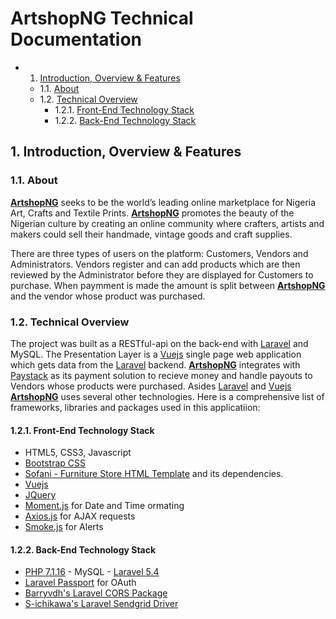 # ArtshopNG Technical Documentation
* 1. [Introduction, Overview & Features](#IntroductionOverviewFeatures)
	* 1.1. [About](#About)
	* 1.2. [Technical Overview](#TechnicalOverview)
		* 1.2.1. [Front-End Technology Stack](#Front-EndTechnologyStack)
		* 1.2.2. [Back-End Technology Stack](#Back-EndTechnologyStack)

##  1. <a name='IntroductionOverviewFeatures'></a>Introduction, Overview & Features

###  1.1. <a name='About'></a>About
**[ArtshopNG](http://artshop.com.ng)** seeks to be the world’s leading online marketplace for Nigeria Art, Crafts and Textile Prints. **[ArtshopNG](http://artshop.com.ng)** promotes the beauty of the Nigerian culture by creating an online community where crafters, artists and makers could sell their handmade, vintage goods and craft supplies.

There are three types of users on the platform: Customers, Vendors and Administrators. Vendors register and can add products which are then reviewed by the Administrator before they are displayed for Customers to purchase. When paymment is made the amount is split between **[ArtshopNG](http://artshop.com.ng)** and the vendor whose product was purchased.


###  1.2. <a name='TechnicalOverview'></a>Technical Overview
The project was built as a RESTful-api on the back-end with [Laravel](https://laravel.com) and MySQL. The Presentation Layer is a [Vuejs](https://vuejs.org) single page web application which gets data from the [Laravel](https://laravel.com) backend. **[ArtshopNG](http://artshop.com.ng)** integrates with [Paystack](https://paystack.com) as its payment solution to recieve money and handle payouts to Vendors whose products were purchased. Asides [Laravel](https://laravel.com) and [Vuejs](https://vuejs.org) **[ArtshopNG](http://artshop.com.ng)** uses several other technologies. Here is a comprehensive list of frameworks, libraries and packages used in this applicatiion:

####  1.2.1. <a name='Front-EndTechnologyStack'></a>Front-End Technology Stack
- HTML5, CSS3, Javascript
- [Bootstrap CSS](https://getbootstrap.com)
- [Sofani - Furniture Store HTML Template](https://themeforest.net/item/sofani-furniture-store-html-template/19892365) and its dependencies.
- [Vuejs](https://vuejs.org)
- [JQuery](https://jquery.com/)
- [Moment.js](https://momentjs.com/) for Date and Time ormating
- [Axios.js](https://github.com/axios/axios) for AJAX requests
- [Smoke.js](https://smoke-js.com/) for Alerts

####  1.2.2. <a name='Back-EndTechnologyStack'></a>Back-End Technology Stack

- [PHP 7.1.16](http://php.net) - MySQL - [Laravel 5.4](https://laravel.com/docs/5.4)
- [Laravel Passport](https://laravel.com/docs/5.4/passport) for OAuth
- [Barryvdh's Laravel CORS Package](https://github.com/barryvdh/laravel-cors)
- [S-ichikawa's Laravel Sendgrid Driver](https://github.com/s-ichikawa/laravel-sendgrid-driver)